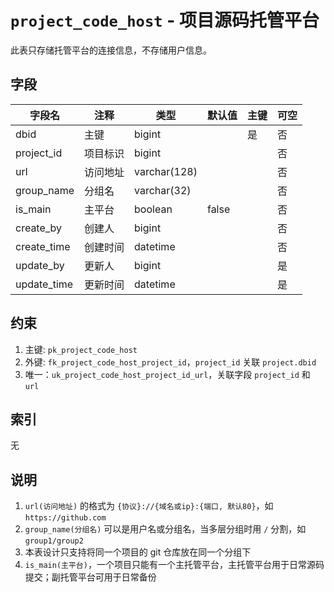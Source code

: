 # `project_code_host` - 项目源码托管平台

此表只存储托管平台的连接信息，不存储用户信息。

## 字段

| 字段名      | 注释     | 类型         | 默认值 | 主键 | 可空 |
| ----------- | -------- | ------------ | ------ | ---- | ---- |
| dbid        | 主键     | bigint       |        | 是   | 否   |
| project_id  | 项目标识 | bigint       |        |      | 否   |
| url         | 访问地址 | varchar(128) |        |      | 否   |
| group_name  | 分组名   | varchar(32)  |        |      | 否   |
| is_main     | 主平台   | boolean      | false  |      | 否   |
| create_by   | 创建人   | bigint       |        |      | 否   |
| create_time | 创建时间 | datetime     |        |      | 否   |
| update_by   | 更新人   | bigint       |        |      | 是   |
| update_time | 更新时间 | datetime     |        |      | 是   |

## 约束

1. 主键: `pk_project_code_host`
2. 外键: `fk_project_code_host_project_id`，`project_id` 关联 `project.dbid`
3. 唯一：`uk_project_code_host_project_id_url`，关联字段 `project_id` 和 `url`

## 索引

无

## 说明

1. `url(访问地址)` 的格式为 `{协议}://{域名或ip}:{端口, 默认80}`，如 `https://github.com`
2. `group_name(分组名)` 可以是用户名或分组名，当多层分组时用 `/` 分割，如 `group1/group2`
3. 本表设计只支持将同一个项目的 git 仓库放在同一个分组下
4. `is_main(主平台)`，一个项目只能有一个主托管平台，主托管平台用于日常源码提交；副托管平台可用于日常备份